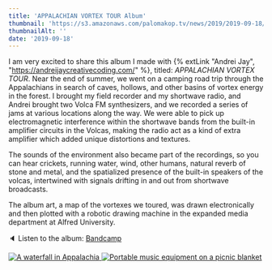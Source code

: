 ```yaml
---
title: 'APPALACHIAN VORTEX TOUR Album'
thumbnail: 'https://s3.amazonaws.com/palomakop.tv/news/2019/2019-09-18/vortex_tour.jpg'
thumbnailAlt: ''
date: '2019-09-18'
---
```


I am very excited to share this album I made with {% extLink "Andrei Jay", "https://andreijaycreativecoding.com/" %}, titled: *APPALACHIAN VORTEX TOUR*. Near the end of summer, we went on a camping road trip through the Appalachians in search of caves, hollows, and other basins of vortex energy in the forest. I brought my field recorder and my shortwave radio, and Andrei brought two Volca FM synthesizers, and we recorded a series of jams at various locations along the way. We were able to pick up electromagnetic interference within the shortwave bands from the built-in amplifier circuits in the Volcas, making the radio act as a kind of extra amplifier which added unique distortions and textures.

The sounds of the environment also became part of the recordings, so you can hear crickets, running water, wind, other humans, natural reverb of stone and metal, and the spatialized presence of the built-in speakers of the volcas, intertwined with signals drifting in and out from shortwave broadcasts.

The album art, a map of the vortexes we toured, was drawn electronically and then plotted with a robotic drawing machine in the expanded media department at Alfred University.

🔈 Listen to the album: <a href="https://palomakop.bandcamp.com/album/appalachian-vortex-tour" rel="noopener" target="_blank">Bandcamp</a>

<div class="photo-grid-2-columns lightbox" id="appalachian-lightbox">
<a href="https://s3.amazonaws.com/palomakop.tv/news/2019/2019-09-18/appalachian_1_2000px.jpg">
<img alt="A waterfall in Appalachia" loading="lazy" src="https://s3.amazonaws.com/palomakop.tv/news/2019/2019-09-18/appalachian_1_720px.jpg"/>
</a>
<a href="https://s3.amazonaws.com/palomakop.tv/news/2019/2019-09-18/appalachian_2_2000px.jpg">
<img alt="Portable music equipment on a picnic blanket" loading="lazy" src="https://s3.amazonaws.com/palomakop.tv/news/2019/2019-09-18/appalachian_2_720px.jpg"/>
</a>
</div>
<script>
var appalachian_lightbox = new SimpleLightbox({elements: '#appalachian-lightbox a'});
</script>
